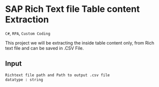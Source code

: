 # SAP Rich Text file Table content Extraction 
`C#`, `RPA`, `Custom Coding`

This project we will be extracting the inside table content only, from Rich text file and can be saved in .CSV File.

## Input
```bash
Richtext file path and Path to output .csv file
datatype : string

